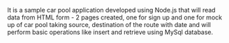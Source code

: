 It is a sample car pool application developed using Node.js that will read data from HTML form - 2 pages created, one for sign up and one for mock up of car pool taking source, destination of the route with date and will perform basic operations like insert and retrieve using MySql database.